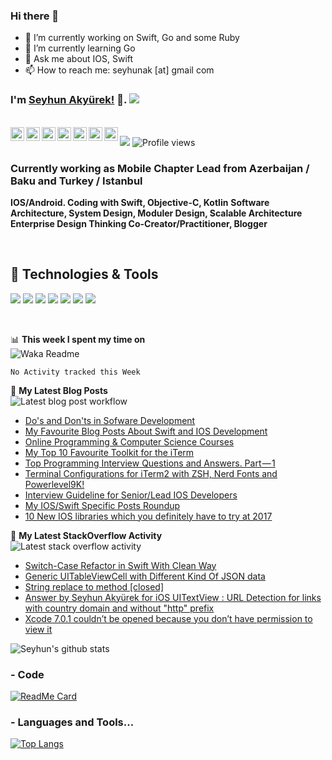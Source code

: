 ### Hi there 👋

- 🔭 I’m currently working on Swift, Go and some Ruby
- 🌱 I’m currently learning Go
- 💬 Ask me about IOS, Swift
- 📫 How to reach me: seyhunak [at] gmail com

### I'm [Seyhun Akyürek!](https://seyhunakyurek.com) 👋. ![](https://pronoun.cyou/x/y?subject=He&object=Him&height=20)

<br/>
<a href="https://twitter.com/seyhunak">
  <img align="left" alt="Seyhun Akyürek| Twitter" width="22px" src="https://cdn.jsdelivr.net/npm/simple-icons@v3/icons/twitter.svg" />
</a>
<a href="https://www.linkedin.com/in/seyhunak/">
  <img align="left" alt="Linkedin" width="22px" src="https://cdn.jsdelivr.net/npm/simple-icons@v3/icons/linkedin.svg" />
</a>
<a href="https://t.me/seyhunak">
  <img align="left" alt="Telegram" width="22px" src="https://cdn.jsdelivr.net/npm/simple-icons@v3/icons/telegram.svg" />
</a>
<a href="https://www.instagram.com/seyhunak/">
  <img align="left" alt="Instagram" width="22px" src="https://cdn.jsdelivr.net/npm/simple-icons@v3/icons/instagram.svg" />
</a>
<a href="https://www.reddit.com/user/seyhunak">
  <img align="left" alt=" Reddit" width="22px" src="https://cdn.jsdelivr.net/npm/simple-icons@v3/icons/reddit.svg" />
</a>
<a href="https://leetcode.com/seyhunak/">
  <img align="left" alt="Leetcode" width="22px" src="https://cdn.jsdelivr.net/npm/simple-icons@v3/icons/leetcode.svg" />
</a>
<a href="https://www.codechef.com/users/seyhunak">
  <img align="left" alt=" Codechef" width="22px" src="https://cdn.jsdelivr.net/npm/simple-icons@v3/icons/codechef.svg" />
</a>

![](https://visitor-badge.glitch.me/badge?page_id=seyhunak.seyhunak)
![Profile views](https://gpvc.arturio.dev/seyhunak)


### Currently working as Mobile Chapter Lead from Azerbaijan / Baku and Turkey / Istanbul

**IOS/Android. Coding with Swift, Objective-C, Kotlin**
**Software Architecture, System Design, Moduler Design, Scalable Architecture**
**Enterprise Design Thinking Co-Creator/Practitioner, Blogger**

<br />

## 🔧 Technologies & Tools
![](https://img.shields.io/badge/Editor-IntelliJ_IDEA-informational?style=flat&logo=intellij-idea&logoColor=white&color=2bbc8a)
![](https://img.shields.io/badge/Code-Python-informational?style=flat&logo=python&logoColor=white&color=2bbc8a)
![](https://img.shields.io/badge/Code-Golang-informational?style=flat&logo=go&logoColor=white&color=2bbc8a)
![](https://img.shields.io/badge/Code-Make-informational?style=flat&logo=cmake&logoColor=white&color=2bbc8a)
![](https://img.shields.io/badge/Shell-Bash-informational?style=flat&logo=gnu-bash&logoColor=white&color=2bbc8a)
![](https://img.shields.io/badge/Tools-Docker-informational?style=flat&logo=docker&logoColor=white&color=2bbc8a)
![](https://img.shields.io/badge/Tools-Kubernetes-informational?style=flat&logo=kubernetes&logoColor=white&color=2bbc8a)

<br />

📊 **This week I spent my time on**
<br>
![Waka Readme](https://github.com/seyhunak/seyhunak/workflows/Waka%20Readme/badge.svg)
<!--START_SECTION:waka-->
```text
No Activity tracked this Week
```
<!--END_SECTION:waka-->

📕 **My Latest Blog Posts**
<br>
![Latest blog post workflow](https://github.com/seyhunak/seyhunak/workflows/Latest%20blog%20post%20workflow/badge.svg)
<!-- BLOG-POST-LIST:START -->
- [Do's and Don'ts in Sofware Development](https://dev.to/seyhunak/do-s-and-don-ts-in-sofware-development-1bbf)
- [My Favourite Blog Posts About Swift and IOS Development](https://medium.com/@seyhunak/my-favourite-blog-posts-about-swift-and-ios-development-b3ae7c22e46e?source=rss-192c1ebd2112------2)
- [Online Programming & Computer Science Courses](https://medium.com/seyhunakyurek/online-programming-computer-science-courses-3dfa60015f22?source=rss-192c1ebd2112------2)
- [My Top 10 Favourite Toolkit for the iTerm](https://medium.com/seyhunakyurek/my-top-10-favourite-toolkit-for-the-iterm-580e2d15bed4?source=rss-192c1ebd2112------2)
- [Top Programming Interview Questions and Answers. Part — 1](https://medium.com/seyhunakyurek/top-programming-interview-questions-and-answers-part-1-5eba9199f0c?source=rss-192c1ebd2112------2)
- [Terminal Configurations for iTerm2 with ZSH, Nerd Fonts and Powerlevel9K!](https://medium.com/seyhunakyurek/terminal-configurations-for-iterm2-with-zsh-nerd-fonts-and-powerlevel9k-8ed4193ac819?source=rss-192c1ebd2112------2)
- [Interview Guideline for Senior/Lead IOS Developers](https://medium.com/seyhunakyurek/interview-guideline-for-senior-lead-ios-developers-997484ed53da?source=rss-192c1ebd2112------2)
- [My IOS/Swift Specific Posts Roundup](https://medium.com/seyhunakyurek/my-ios-swift-specific-posts-roundup-14c78a22c719?source=rss-192c1ebd2112------2)
- [10 New IOS libraries which you definitely have to try at 2017](https://medium.com/seyhunakyurek/10-new-ios-libraries-which-you-definitely-have-to-try-at-2017-dc1a9cf4441e?source=rss-192c1ebd2112------2)
<!-- BLOG-POST-LIST:END -->

📕 **My Latest StackOverflow Activity**
<br>
![Latest stack overflow activity](https://github.com/seyhunak/seyhunak/workflows/Latest%20stack%20overflow%20activity/badge.svg)
<!-- STACKOVERFLOW:START -->
- [Switch-Case Refactor in Swift With Clean Way](https://stackoverflow.com/questions/58282030/switch-case-refactor-in-swift-with-clean-way)
- [Generic UITableViewCell with Different Kind Of JSON data](https://stackoverflow.com/questions/58240249/generic-uitableviewcell-with-different-kind-of-json-data)
- [String replace to method [closed]](https://stackoverflow.com/questions/35287744/string-replace-to-method)
- [Answer by Seyhun Akyürek for iOS UITextView : URL Detection for links with country domain and without "http" prefix](https://stackoverflow.com/questions/34989861/ios-uitextview-url-detection-for-links-with-country-domain-and-without-http/34993871#34993871)
- [Xcode 7.0.1 couldn’t be opened because you don’t have permission to view it](https://stackoverflow.com/questions/33046795/xcode-7-0-1-couldn-t-be-opened-because-you-don-t-have-permission-to-view-it)
<!-- STACKOVERFLOW:END -->

![Seyhun's github stats](https://github-readme-stats.vercel.app/api?username=seyhunak&show_icons=true&theme=simple)

### - Code
[![ReadMe Card](https://github-readme-stats.vercel.app/api/pin/?username=seyhunak&repo=twitter-bootstrap-rails)](https://github.com/seyhunak/github-readme-stats)

### - Languages and Tools...
[![Top Langs](https://github-readme-stats.vercel.app/api/top-langs/?username=seyhunak&hide_langs_below=1)](https://github.com/seyhunak/github-readme-stats)
